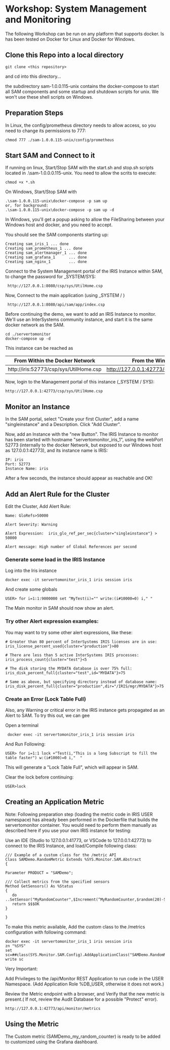 # Workshop: System Management and Monitoring 



The following Workshop can be run on any platform that supports docker. Is has been tested on Docker for Linux and Docker for Windows.



## Clone this Repo into a local directory

```
git clone <this repository>
```

and cd into this directory...

the subdirectory sam-1.0.0.115-unix contains the docker-compose to start all SAM components and some startup and shutdown scripts for unix. We won't use these shell scripts on Windows. 

## Preparation Steps

In Linux, the config/prometheus directory needs to allow access, so you need to change its permissions to 777:

```
chmod 777 ./sam-1.0.0.115-unix/config/prometheus
```



## Start SAM and Connect to it

If running on linux, Start/Stop SAM with the start.sh and stop.sh scripts located in .\sam-1.0.0.0.115-unix\. You need to allow the scrits to execute:

```
chmod +x *.sh
```

On Windows, Start/Stop SAM with

```
.\sam-1.0.0.115-unix\docker-compose -p sam up 
or, for background:
.\sam-1.0.0.115-unix\docker-compose -p sam up -d
```

In Windows, you'll get a popup asking to allow the FileSharing between your Windows host and docker, and you need to accept.

You should see the SAM components starting up:

```
Creating sam_iris_1 ... done
Creating sam_prometheus_1 ... done
Creating sam_alertmanager_1 ... done
Creating sam_grafana_1      ... done
Creating sam_nginx_1        ... done
```



Connect to the System Management portal of the IRIS Instance within SAM, to change the password for _SYSTEM/SYS:

```
 http://127.0.0.1:8080/csp/sys/UtilHome.csp
```

Now, Connect to the main application (using _SYSTEM / <New Password>)

```
 http://127.0.0.1:8080/api/sam/app/index.csp
```



Before continuing the demo, we want to add an IRIS Instance to monitor. We'll use an InterSystems community instance, and start it is the same docker network as the SAM.

```
cd ./servertomonitor
docker-compose up -d
```

This instance can be reached as 

| From Within the Docker Network         | From the Windows Host                       |
| -------------------------------------- | ------------------------------------------- |
| http://iris:52773/csp/sys/UtilHome.csp | http://127.0.0.1:42773/csp/sys/UtilHome.csp |

Now, login to the Management portal of this instance (_SYSTEM /  SYS):

```
http://127.0.0.1:42773/csp/sys/UtilHome.csp
```

 

## Monitor an Instance

In the SAM portal,  select "Create your first Cluster", add a name "singleinstance" and a Description. Click "Add Cluster".

Now, add an Instance with the "new Button". The IRIS Instance to monitor has been started with hostname "servertomonitor_iris_1", using the webPort 52773 (internally to the docker Network, but exposed to our Windows host as 127.0.0.1:42773), and its instance name is IRIS:

```
IP: iris
Port: 52773
Instance Name: iris
```

After a few seconds, the instance should appear as reachable and OK!



## Add an Alert Rule for the Cluster

Edit the Cluster, Add Alert Rule:

```
Name: GloRefs>50000

Alert Severity: Warning

Alert Expression:  iris_glo_ref_per_sec{cluster="singleinstance"} > 50000

Alert message: High number of Global References per second
```



### Generate some load in the IRIS Instance

Log into the Iris instance

```
docker exec -it servertomonitor_iris_1 iris session iris
```

And create some globals

```
USER> for i=1:1:9000000 set ^MyTest(i)="" write:(i#10000=0) i," "
```

The Main monitor in SAM should now show an alert.



### Try other Alert expression examples:

You may want to try some other alert expressions, like these:

```
# Greater than 80 percent of InterSystems IRIS licenses are in use:
iris_license_percent_used{cluster="production"}>80

# There are less than 5 active InterSystems IRIS processes:
iris_process_count{cluster="test"}<5

# The disk storing the MYDATA database is over 75% full:
iris_disk_percent_full{cluster="test",id="MYDATA"}>75

# Same as above, but specifying directory instead of database name:
iris_disk_percent_full{cluster="production",dir="/IRIS/mgr/MYDATA"}>75

```



### Create an Error (Lock Table Full)

Also, any Warning or critical error in the IRIS instance gets propagated as an Alert to SAM.  To try this out, we can gee

Open a terminal 

```
 docker exec -it servertomonitor_iris_1 iris session iris
```

And Run Following:

```
USER> for i=1:1 lock +^Test(i,"This is a long Subscript to fill the table faster") w:(i#1000)=0 i,"  "
```

This will generate a "Lock Table Full", which will appear in SAM.

Clear the lock before continuing:

```
USER>lock
```



## Creating an Application Metric

Note: Following preparation step (loading the metric code in IRIS USER namespace) has already been performed in the Dockerfile that builds the servertomonitor container. You would need to perform them manually as described here if you use your own IRIS instance for testing:

Use an IDE (Studio to 127.0.0.1:41773, or VSCode to 127.0.0.1:42773) to connect to the IRIS Instance, and load/Compile following class:

```
/// Example of a custom class for the /metric API
Class SAMDemo.RandomMetric Extends %SYS.Monitor.SAM.Abstract
{

Parameter PRODUCT = "SAMDemo";

/// Collect metrics from the specified sensors
Method GetSensors() As %Status
{
   do ..SetSensor("MyRandomCounter",$Increment(^MyRandomCounter,$random(20)-5))
   return $$$OK
}

}

```



To make this metric available, Add the custom class to the /metrics configuration with following command:

```
docker exec -it servertomonitor_iris_1 iris session iris
zn "%SYS"
set sc=##class(SYS.Monitor.SAM.Config).AddApplicationClass("SAMDemo.RandomMetric","USER")
write sc
```



Very Important:

Add Privileges to the /api/Monitor REST Application to run code in the USER Namespace. (Add Application Role %DB_USER, otherwise it does not work.)

Review the Metric endpoint with a browser, and Verify that the new metric is present.( If not, review the Audit Database for a possible "Protect" error).

```
http://127.0.0.1:42773/api/monitor/metrics
```



## Using the Metric

The Custom metric (SAMDemo_my_random_counter) is ready to be added to customized using the Grafana dashboard.

